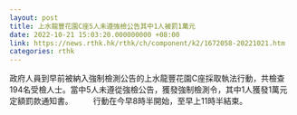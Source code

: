 ```yaml
---
layout: post
title: 上水龍豐花園C座5人未遵強檢公告其中1人被罰1萬元
date: 2022-10-21 15:03:20.000000000 +08:00
link: https://news.rthk.hk/rthk/ch/component/k2/1672058-20221021.htm
categories: rthk
---
```


政府人員到早前被納入強制檢測公告的上水龍豐花園C座採取執法行動，共檢查194名受檢人士。當中5人未遵從強檢公告，獲發強制檢測令，其中1人獲發1萬元定額罰款通知書。
　　 
行動在今早8時半開始，至早上11時半結束。

